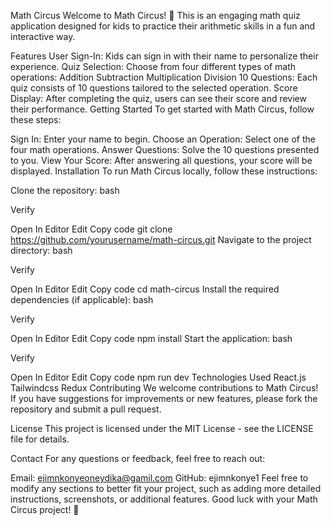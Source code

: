 Math Circus
Welcome to Math Circus! 🎪 This is an engaging math quiz application designed for kids to practice their arithmetic skills in a fun and interactive way.

Features
User Sign-In: Kids can sign in with their name to personalize their experience.
Quiz Selection: Choose from four different types of math operations:
Addition
Subtraction
Multiplication
Division
10 Questions: Each quiz consists of 10 questions tailored to the selected operation.
Score Display: After completing the quiz, users can see their score and review their performance.
Getting Started
To get started with Math Circus, follow these steps:

Sign In: Enter your name to begin.
Choose an Operation: Select one of the four math operations.
Answer Questions: Solve the 10 questions presented to you.
View Your Score: After answering all questions, your score will be displayed.
Installation
To run Math Circus locally, follow these instructions:

Clone the repository:
bash

Verify

Open In Editor
Edit
Copy code
git clone https://github.com/yourusername/math-circus.git
Navigate to the project directory:
bash

Verify

Open In Editor
Edit
Copy code
cd math-circus
Install the required dependencies (if applicable):
bash

Verify

Open In Editor
Edit
Copy code
npm install
Start the application:
bash

Verify

Open In Editor
Edit
Copy code
npm run dev
Technologies Used
React.js
Tailwindcss
Redux
Contributing
We welcome contributions to Math Circus! If you have suggestions for improvements or new features, please fork the repository and submit a pull request.

License
This project is licensed under the MIT License - see the LICENSE file for details.

Contact
For any questions or feedback, feel free to reach out:

Email: ejimnkonyeoneydika@gamil.com
GitHub: ejimnkonye1
Feel free to modify any sections to better fit your project, such as adding more detailed instructions, screenshots, or additional features. Good luck with your Math Circus project! 🎉